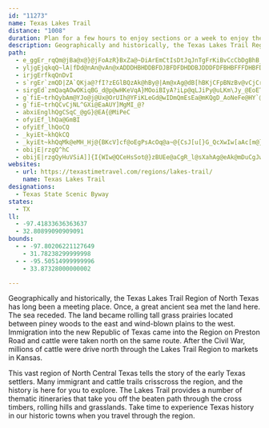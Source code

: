 ```yaml
---
id: "11273"
name: Texas Lakes Trail
distance: "1008"
duration: Plan for a few hours to enjoy sections or a week to enjoy the region.
description: Geographically and historically, the Texas Lakes Trail Region of North Texas has long been a meeting place. Many immigrant and cattle trails crisscross the region, and the history is here for you to explore.
path:
  - e_ggEr_rqQm@jBa@x@}@jFoAzR}BxZa@~DiArEmCtIsDtJqJnTgFrKiBvCcCbDgBhB_EpDsArAi@x@u@dCMzAi@|BgMfTcB~EYpE?|FHxCTpCdMj}@D~AEzAc@dEyOnj@mJh^iC`HsBlDcF~FwTlUwH`Jmi@jk@mmAhrAcDdFyb@|v@}Q~[{BrCaElCoBr@sDv@sNtB}E|@oExAwCzA}BjB}IfJme@fc@{XbXcFrC_TxEuo@~O{LhDwBz@aB`@qCpA_DlDcBrC}AxDuBlJmEvT|GzBzLtNbA|AdBfD|Olc@~BdFvkAb{ArGzIr@lA|C`HjLhZpJjUnB`ElTh]|C`EjCjCpBxAfE`C|LxGdoAzo@hEnCtDxD~AlDdAdDvXliAbBlGbArCnBxDzGhK`a@fm@|A`Dx@xCd@xCXlGT`]k@j_@}@~`@FbEVvEb@|DvBfI~CnHtCrDlBlBfv@rm@bj@dd@|SnR`KtJrCnD|B`FnSpk@dAxEXrBT`EAfa@DdBx@zGhAxDhCzErCdDxLfL~DrB~LtFpHxDtD`CfU`Qn_@j_@|ErFrCfFnAfFb@rEh@fL`A`G`Kx]|@`CxB|DbAnA~KjJdJ`JbInJrFlFdOjPnB|AlAx@zCxAnGr@db@WnQRdMb@fCf@fM~Ev@`AXtTSxk@H`l@W|H{Dfp@gCrh@SnJHfo@KzIKPMfE?vKUzTFf@AvHIN?vAc@xBLxAXXVCNMLy@lGMfVCdsAv@h@PjBQzBsAxF_BpHkDlJqKjMqNhPkMjVkMp]_Q|Y}P~Dg@pNkJxReLpBe@d@e@jPkJjGeFdOkMjY_E|t@kGzk@yC~Ve@n`@rB~DpBxC?pZ~GvXdI|Y|MjSrKrEjA|Jd@jJRxImAnc@kDjP?rH~ApB?|_@jDxFf@xIg@bUwFxLsBvIR~PpEjGR|MeFlGeCbLsEpf@wFpKmAdIe@jM?vj@jJ~DR|\qQvj@}\h_@qWhJcHbPoJnOoFnIo@~Y?hMWfDfAvEfAvE~DfDnF~DvKfG~JvBnC?fAvW~M~GvE~D~A~JvE~DnCvB~DnCnO~D~JvTvWfJvKvEvNnRhh@fGvNn@fDvEnLvHvEnOfJ~J~An^fDnd@fAvEV~D?vHgAfPoIfJoInF_BvNoC`WgAfPgD~Mn@fDgA~YwQvKoFvNwKvEwB~k@iMvc@gAvZ_KfVn@~b@nRr\Wte@EMfh@zDJlSJhRCbGUh@D|VqBhSsBzBg@tF}Blf@yWrCw@nAGha@X~ERbBb@jYnMpIfDxBZnAAjCS~A_@rSmIfYaJfj@aR|nAea@|IgDd\aKfLaEd\iKnOwD~LuDfMsHtc@_Y|PeLt]kTdt@ge@ncAmo@rYiRf`@cV~FmCf[uHt_@mI|WkGlI}AnG]tL?pn@j@pR?vCWpj@cJxBQ|B?tUfBlOv@pIRbFQvHiAhp@uP|Ey@hD_@~DzM|AnGbC~GpLvYlEhLtHhQhC{A|CeC|F_EhBk@l@NZRd@`A`D~IlCnGj@`Cb@nM^dBhBzFXpBAhOJp@X^dQhJhF}Nr@_Bb@c@z@[pA@`A\xGxDj@Rr@JbBKdZaFvJcPjDqLjNsTpKuSrBgFy@mMfF_ZjDyI`l@{[dt@i`@fXaQjDqB~HtEhFyIbAmA|AwArE{Cn`@gVhCwBlAcBp@oAfA_D|]_tAbAsCdBmCtBiBp}@sk@xg@kg@z@gAx@yAv@sBr@uC^eF?yBo@oFaDeJu@gB}@yA}GyHk@_Ak@mAqAyEsBwLsDsJu]}z@yAaEucAidCaWuo@cDoFoGgJk@_BUgBE_B^mDb@sAhAmB~EyEfBqAzNuNfKcM|B{BtKqH`HyC`IoE~AwAxQeVxw@ggAjMkKbv@ge@bf@cYvHgDpNmFzWiQpGuD~@s@hDsE`IyNlCuDnCaBtLyFfFsBrBc@rIBjR`BdCJz@EpDe@|Cy@lE{B|WyOrlA}t@`DgA~BYhAElE^lA`@hCjAl]|S`Ab@~AZrBRlCE`BOfDiAvAu@p[{[nDaCtVoNthAfnChCrFvErHlDrExCxCdJhHtw@zj@bMlJjQxLnd@d\`HhEtb@fT`{@fb@lFfBvHhBhNzBdt@xKrBl@|ChBj@n@`JtOjo@|iArWre@`EpGrC`D~CrCjdBrnAbCxB~DfFrSj]rBtCzB|BfC`BlE~AjHtAp[pDrHRxl@qAzc@u@|k@_B|[m@lEs@zDwAxw@uf@`JpTnFbJrGzPhKnUdWxQnJfI~JoQlH{Cbg@qCzJmBzQ_OhFkMzGe_@hEqK`FkCz_@kEpq@uHvc@aYth@q]xf@e[tSsM~Y_OnUcGpXqE~f@aKbw@}NhmAuT|YcGrGeCpWiVrg@we@vYcp@v]iq@tKuRjQ_Y~UaLfXsLeJi[aG{SmGqUuGaVcA{CgCuEeDyDkPuMa^gSyK{FcWuP_B_AcDu@iAOaEmAkBeAeB}AaB}BcSsZmBcCaG{D_]oOkCkBeAoAqAkCge@atAkG}PiRkaAaAkCmA{AyEgFgAeBg_@c~@gKeVsBwC}K}K_BqBs@oAaVak@{AyAkAy@kC_A}FyAaE}Ae@YeCyBekBe}BkTqWe@mCpSi{@d^cxArCmInn@o{AzBgH~@oEp@sEXkEfIugBf@sNCmDQuCsAyFuAmDqMaSiMqQuLuQ}FsI_EoFoCsBgPeJcd@kU_Am@mBqBoWgi@oAmCiAaDgAaGgKay@mBaLeB{EkBmCyz@eaA{f@sj@yDkDiDsBwH{Can@cTqF}A}Cm@gGg@od@sAyd@_AcJ@cXo@uLmA{d@}Hwa@fVoBr@cC^uBJim@rAKwEwn@rAoBPmCv@aMfHuR`MmgBrfAaInGcPnKeB|@qA`@kARoDNwXCmkA\sEHmDh@oAd@kChAmFjDwIlGkKlG{SfNmEhB}R`GqDvAcEnBifAro@oE~B}Bt@yCVqGg@sCFgCf@iAb@oZvQkBr@sBd@oDLi[uBgMs@cC?oDn@cD|A_c@|V}|Ap~@upEhmCy~@_N_|@xFin@~Hi^kTbHuQmGuR{TePaRiKsvAarDfC{EmbAakC}I|BqUqb@wIeTmJpFeUdT_j@etA{PlIko@ueBubAslCWqOcNi\iOw_@xiAkVnn@}WvfAuEre@oIlSqB[eCnQoGt^oLpk@yOlOoE`Ac@`FsCjEuCzpAiw@bu@sc@f^{Str@kb@ha@kUxCaCxK_KdDiEfByC|AcDbC}GpL}a@hEwMfC_EfDoDjy@yf@xI{HnHqHtE{DbI{EtYaR`w@gd@rj@aYbK{DtP{FrN_JrDuClYk]xG{E|\oX`r@ka@hEsAtLaAvCi@vGcChAq@tc@k\xMuLdA}AbC{EdMeZtBqDjLwLjWsPlFuB|Cs@|CY`ZSvWi@?g`@`f@JrBLUyDmJ{n@mCqT{HegBo@iPu@uWe@{HgBec@c@qs@e@}[D{Fb@_Fj@aCzJoUbRke@`i@yoAtSog@jc@eeAxk@sfAhs@w{A~BwDfC{Cri@ei@nk@uk@rHcIzBwDv@_BvRsd@dR{p@xE}OzGiWbM{c@py@{gDrHgZ|FmOzn@}{Aze@mkAfByDpJ}Vjs@keBbBcGtKgt@tDwPzBmGvj@kqAnI}MjoBazClEsGdj@wu@bH{GpQoL~o@c`@jFoClOaJzC_BrBw@fD{CbMcO{c@_k@gKiNqQq[c`AkaBk_@sl@Kk@kLcQiX{b@sd@cv@_s@qlAiAyA{p@cdBCi@aBsDoB}C{AoBoDyDkiByfBeHsGeHmHkSoR}DuCaBcA_c@yUaAq@wE{Ben@u\mIiFcC}BiBuBuUe[ajAc{Aan@kbA}n@kdAcMiRau@e_AocAkoAyAuBwC{EuN{WyV_d@{GcLir@{oAmLoSaUya@gq@uuAiOu[eg@_dAsDwEmAqAoe@ka@yKgI[GeK{I}FyGwBwC}D{G_d@iy@qIePyRq]yz@i}A{FoLyc@ykAk@yBmE}Rm@mAuB_CyAgDkFsNsjAuxCi@_CWmBKsAAaDhEup@N{D?sDHe@EmBs@sIkH_n@oBeRoAun@wFsr@yTejC}Eim@cBsLyRydAoQybAkGw[}Fk]_@_G{Bmy@a@_Ii@gGOk@S{ByDmg@yAoOFqAgCkYqFwv@_PuqBwDc\{AcOg@yHyIgfAqAsKaIyd@q@eFcA}IaKkpAOa@_AwNoOsmB?kA_@qFmDsa@aAmJeSabBOyC[{R@gCo@kj@ScDsB{XgQqvBwEcy@{@uIuImm@mB{RmD{m@gHuuAOaGHgMhCkiBbAam@MuIUoC]yCmAmGiKeb@u@aEu}@a{DwHc]gDuMcJ_a@cD{OYU}Y{pA}@}Gi@m\EeKO}Fc@sGmUfDcD|@cDbAoGjCwDrB}EjB}Bl@__@?eAJqEfAaB~@}CxCeIzKiNnPgEnBoGp@kK?mQSyELaIdBgg@vMoB^}APeCJqWEwBJuB^mFbCsVjOc[~R{C~AiEjBk}@|RgE~@mBRoFLo[BcXL_CVeEnA{CpA}PzI_F~CyAhAsBvBaCrDsEfLe@r@w@j@u@FkL@iCPwAPuAnAYhAEtDDv_@e@hRMp@{@t@sDrAuEvCeMhJuDfDsA~AsGrJ{BtDG\c@zIw@`Ba@d@oAZaJVoBZ}CbA_[DB`Ki@fA}DlAgErC}BjBPtEdArQXnPY~n@WlPWdc@C|T]~e@JvUCxBi@lBcCpDi@`@u@Vi@F{XE}WJwDd@uA`@cFjDeFhCyGb@_b@Zy~AS_KKmES}h@k@{EvAyCl@gPJmr@gPyTuE{g@oLkbAoTqu@{PmDmAqBaA_CyA{{@mm@kDyDiA}A{_AgaBe^sm@ir@ylA}IePotAi_CmCgFcAeDk@yFh@qt@rBoRNuHx@m{DG_I[mCY{A_AaCq@sAc^}g@wCcDuBeB_gAuw@koA}~@ib@sZw\}V_zJikHkx@ybAqLsOibA_kByCyC}@m@iAg@_Cs@uVcCcG{@cWqCu@fJSpAYz@}GrOiAzDcCxG_BrD}AlCsEe@kH]sGD_Kj@gN{BqJqDcASs@BsAFeS~F_]bGiPfCeADoAKgFmBkK{AcBCiUbByw@tBmId@eB\gH`DuEfB}BV_A?o^qAiEGsU~@aQ`B}Ip@kYl@uhBhHwRdCoCJoCEob@_D}CGeL~@ac@rEwI`BcAFyABgBKmGm@mEH_SdGy\tG{CBo`@gCmF@}Q|@_BXsBn@kOdGsPlJmS|AwM}AiKu@aLpkAqLpXop@j{@_FhZ_sCboD_AbFccBxsB_h@et@cKsZo\_Ji\qQyQwSsOaV_x@bX}G|CaGtDyCzB}e@|_@{XhUmLcOuF}FiEoDwJgGmEsDs@_A}CmHmBeD_IoKgCuD_AqB}@gD[mCEwA?oB^{EnAqEvIcQ~@uCb@_DhDi_AAmBSgCYeA_@mA{GmN}GwToA{B}C_D_CmAwI}C{IcHwi@}e@sCuCiKiOeSgU}c@ci@cGmIyWk`@s@s@mAGud@`@{l@PaJEkr@Rye@?my@Xsu@MegALwe@wAeO{Bsx@k\wVeJuImFuf@sg@wmAvtA_sBl~BgmAjpAir@zt@_m@tn@k^j[}GfHmDrCwInFsI~DW^}j@nS}A^oAl@yBEq@KaAg@mA_@ePYse@?q_@M}Tc@yr@P{M_@uOQqK_@qAa@iCqByf@cDy@Sm@u@Ug@QmADsJEuC]w@y@s@cEeA}QoDkGc@sIUkd@_BsDEcUs@wBFoDbAs@FkXWyI?yNS{HD{@f@W\[~@En@SlRC`R_@rAk@t@s@\oAJsh@Iw~As@c@Gs@]sDgE_BMmx@W_p@i@eQEoRWq\Q_@re@
  - yljgEjqkqQ~lA|fDd@nAn@vAn@xADDDHBHDDBFDJBFDFDHDDBJDDDFDFBHBFFFDHBFDDDFBHFDDHBHBFFDDFBFDFFHBDFHDDDFDFDFDHBDFDDHBFFFDDDFBFFFDFDFFDDFBDFFFHBDFDDFDDDFFHBDFFFDBDHFDDBFHDDDDJFDDDDDBD@BHBBDHFDBBFFFFDDDHFDDBDhA~@hEjDpAnA
  - irjgErfkqQnDvI
  - s`rgEr`zmQD|ZA`QKja@?fI?zEGlBQzAk@hBy@|Am@xAg@dB[hBKjCFpBNzBv@vCjCrEpBrCfAdAjAzA|@~Ax@lBh@zBZtBLbC@xBQdDaAjUMvCExBG`BB~ABzB@`MBtODvALnA^bBfGd]fGd\tBfMNfAZnBd@vBl@nB`@|@v@~AxAxBlB~BbChDzDjF|BnE|@~Bl@xBf@tC^rCRbC?xAAtBMbBW~AWpAc@xA_@dAq@nAkA|AkAdBo@x@g@z@q@pAu@dBU|@a@|A_@dCQbCE|CMpFf@hORfCb@lBt@lB`BrCrAfAdCf@rBh@nBdArBhB`BxAdLtL|PhXhMfSfGfJtEtG|G`KrIhMfCbEhDdFbCjCbAjAbBdCrAhCrA`Dj@dCn@xCJrBB|J?hR@jG?`C?j@?j@?j@?h@Aj@?`Ca@v{AC`B?H?LAJ?JAF?J?HAFM`B?DI|ACF?H?H?JCF?JAJ?H?H?JAH?H?JAF?JAJ?H?J?HAH?J?H?FAL?H?H?JCdB?|T?fB?J?NBB?J?J@J?L?L?H@H?H?L@N@H?J?JF`BJfB@L?D?H?L@F?L?F@F?L?F?FBJ?H@L?D?F?H?F@D?L?F?D?H@F?J?F?D?H@F?L?L?F?F?fBBtuAOrgC?mFInqA?bDArg@B`fBOfiBEhj@?d\CbB?LCH?H?H?JCH?H?H?HAJAFO`BcGdi@QvBCd@Ef@Ed@Cf@?h@Cf@Af@?d@Af@?f@?h@?d@@f@@f@?f@Bh@Bf@Dd@Bf@Bd@Ff@Fh@Bf@Hd@Ff@ZnBnBrHf@nGV`BDL?DBL@L@F@N?B?FBF?JBF?NBD?F@D@J@F?L@H?L?D@D@L?FBL?F@H@H?L?F@F@N?J?F@D?F?L?H?D@D?L?L@D?H?H?`BMz\CjBHdBU`BCN?H?JCL?F?JCJ?N?HAFAL?JALAHAJALOfBoFlj@MfBAD?LAF?JAF?LAJ?HAH?FCJ?L?DAJ?F?J?L?D?L?L?H?HAL?N?H?L?L?D@J?L?F?J?L?H?H?F?J@N?D?LBB?N@H?L@D?F@J?F@J?F@J@H?H?HBH?H?HBH?HR`BtCpUPdB@H@J?D?J@D@J?LBJ?H@J@J?J@D?L@H?J?L@H?J?J@dBAdx@e@xzBEfB?L?PAL?L?N?NAJ?P?J?N?P?J?L?P?L?L?N?N@J?P?J?P@N?J?L?P@N?J?N@N?J@P?L?N?J@N?L@P?NBH?N?PBJ?L@N@N@LHhBPtE|@~I\dENpC?`FB|TBzW?bQA`IA~GOxDa@nESrBc@lCq@|ByBnG}AnEgA~Co@jB_ArD_@~BY`CIzBCbHBlVDzL?`DNxC@~B`A`MPzBJxDE|BWpOC~D@zIA~^EhNIdFHnDF|BPlDnB`KhCfd@J~Ad@rBb@xBv@hC\dAdAxAnAjBxA`BzB`CfC~C`@p@vBzD^bAr@bCz@bDpAhFnAlDdApC~CrItB`FsA~@wAbDqApEy@zFc@zD@pG?bKKdD_@fBiAhJaAvDiBtFgBdEiAlCwFfMmDfHkCfGeChGaB`FeAjFw@pEi@zEq@vFIlGMfIEjNFfz@J`LBpQ?rKnAlZR~EDnH\lJ?PC|VCzWAx}@KrXMbZDz\H|_@BhVDrs@?NK~q@?DGvUOfJ[rGoAfLsIpp@qCvTu@|HCxHf@tHrArHpHlXhDdL|BdIvAfFvAfFfKf_@rD|NvFvT~Nlf@lBhFlLnXnFlMfGbO
  - sirgEd`zmQaqAOwOKiqBG_d@p@wHKeVqA}MOoiBIyA?iLp@qLJiPy@uLKm\Jy_@EoETeFdA}HjAsG^qz@SsGQ}PeAmLHiMz@ut@GgF_@_CYiFyA_lA_e@}GgCwE}AaHuAaJcAcGUkn@Q_vAsAmYe@if@g@u[k@iu@AaJFgIr@oC^sTlEkFl@cF\}g@O}DUyEw@wCScHGgDR_Bf@}BVuNEmDVaGlByDbCu^ha@oArAiBxAkDzBuCvAaG~Ae@HuEj@mJJ}LMaEc@wHUqOKsJVaMt@qLXaHBkuBs@qFW_c@mD{Ls@_JLq[fAiZDgMMgMmAwNcCeCUh@`C`A`DzJdRn@bBd@dBb@zCJ~CUzy@ElC]lEiEdb@Ur@_@^mC`Bm@j@[zAs@~GSx@k@lIC~E~@t`@FfJOxCi@tEMnVu@zMKrE?tNv@tKBtSo@tyAHhHc@xoASd[{hAWuLMgCXeBvAm@x@k@lBIlAItTyAhFeBlBvI|TX|AJFBpAmA`jAi@tu@JrF`@hCh@jBx@|Avu@ntAbTf_@pD~Gh@rAh@xBHhADjBSrCe@~Bo@pA_`@|d@wAjBq@lAs@bCoN|m@{N~o@gD~Ro@vAw@x@aAd@y@RkN@iaBe@I|GcBxb@wXjn@s{AqCw{BeImGxXiOpn@iD|M{@xBq@x@eAXm`@fmBcFryC~]z|FLti@qMfe@f@lo@nZxbB@tp@}OqSyQqd@_oAmi@c}A}gAwfA}r@}]uRyGkDinAc`BkjA_}A`@cwBhJsfBvHkaAsE}b@ZubAOyiA|UjA~HjBvB_\mBw@eiB_}@wBy@iFmAgJcAir@{DaK?iIRyFE_CK{kFgi@e^uDsGgAwEsAcFkBmDeBmC_BoCmBaFaEyD_EgB_C_d@io@cFsGcD{CmCmBaDeBkCeAeI{BwcBo\eNaDwEaBgm@oWmz@_^_]gOa`@iPyPuFaHeByWaI_ZeGkSsDy@Dul@oAoUiAqGm@yBg@{q@iW}A`IIzBS`URr\EjNSba@OlMiAxHuJj`@kLtn@_CbNyA~MUpFMpIXbMhAlLx^fhCl@vEPtDN`H?dD}@lg@?`Co@vX?~B[pPGrSVbNjB`t@B~^IbNL|WJxnAHjNcBv@_AV_DZu~@VaHKqMy@sTeAwXJqGEgHmAaCQyEJ}XLeo@QgZYiABmBRyBdAuAlAqCzDib@fu@wHnM{NnUcBfDy@fCe@pDu@vL}@dDu@xAy@`A_Ar@kB|@gCl@}Al@mAx@wAvA{BtDuBrEc@xAM`DOhd@I`Ag@rCc@dAsAhByBjB_Cj@_L^kHd@iCb@wBn@iDxBcDtEiAjAaJhGsBdBsArBsC`DsAr@qOlGcDpBqBrBkBdCk[zf@oArBuHrNuAfB_Az@mAp@yPlH_QtIs^`PaNxEoAn@_DjCwItKs@j@}@ZmKjBwC~AiArAyAxCsDhMs@lBeAdBsAlAoBx@iDp@qDdAoObHwGdD{BxAui@ld@sCjBgBh@oBVgH?s@f@Up@?xg@e_@KssCFOu@}O}B_CsAUg@wAkBy@_By@iCU_Eu@}SwAqZoTqmGyTqpE?w@eHiuAk@uLSgJC{DH_FrPynFDuJIeD_@{H_B}TmYkvDwD{k@XiBc@}Co@uCyAgFcC_Gr@s@^m@d@iBBg@cAcRUuHMuTHoOC}Ju@uz@BaJx@us@~@}_@r@qPtAkDnD{D|QsNjIcHbB_C~D{H`AkCbBaI|cBmiPxNmtA|F{l@rJ_|@`BuRdRwnDZuVvEmnFAoYYmi@KcD}@{Hwj@coEwD_[mIuo@o@}Ea@aBBYcA_FuNmfA_AaIc@_Fa@{CaEz@sD^iIJa@LkAH}BSuGyAqKiDwHuC_TsJgFuBqH{DoA}@gBaBab@kd@_AmAyRuS}EgE{fDmqBiOsIs`@kVca@cVgBmAueAco@kGeEwNiLkHqGkHcFoCyCeAqB_Poh@iL_^iD}JoAcDsB_EqCuD{ByB{FqDkGuBiDw@sFe@{]_BoB?yAaBI?CmEh@mIrAaIpCkTdAgG~@mDbB_DrGuN|BkEx@mAlEyEbHuItL}Lts@ow@zCmCbFsFfW}Wv[y`@~MaOnCaBhBq@|PsClHsBrAq@rDiCfXqXrE_FlEgGrGoK~`@or@xCmDzCiCxByAbn@mYnKmGzJmIbwAsoAbFqGxAwC|Toh@|FaMpHsLhCuC`]q[jHkG|h@of@`FkDvKeGd]iOzJoExUuLxR}HzUwRfQgNjDqChDWpCYhQXfAwLxBwO`Rop@dNsf@xRit@p@{EfAwOpCkw@XyEbHab@rYmzAxRo`ApSchAhAaEdKau@zEia@~Q_bBlZchC`e@auCdHybA?sY{wCeExAa{@fAiaBhAkJVaRWgaA{hAiA\}fAJo@b@{Jb@oE`@uPab@w@u_@aAaJGy@L_@QY_@Y{@HqDOiCiAyF}AyDcCyC_Au@sAk@mJkCyV{FaEm@gGWe`@_@_I?uu@y@}XGkLQsFSaDg@aEqA{RsKqEwCkDeDqCwDiA{BsEgMqB{CkDeDiAy@wGuA{BKuNGgQ]wD^sErA]RwCRke@EeGa@gQeCgBGsQ_HyCu@_DY}NQyBY_DeA_CmAwCyC_BmCwCcIsA_CiC}BiCiAe]eCgGw@}Ag@cH{CkMmGaEqA_h@_AqFMQQkBG_DDqBJeWnDwQ~@mJDak@s@cXk@g[eAaFo@_A_@sAq@a[iRmGqDgTqHmCe@mN_@eFIaNHcBY_Bw@uBuBw@yA}@eDgHgq@{@qO}C}UkMsfAs@eD}DeJ[uAc@mCaK}`Aob@_fCMqDv@saAMmBiD}VgE}UImA[{TOgAo@yCo@eB{HqQ}@kCm@uC]sCPsw@k@sFmEqPS_AY{CEsCb@}`Ao@aBeAk@oDMgQOcDYsAa@y@q@s@m@_AeByFcOq@aC}BgMUmE?wXUqCuQep@gCgKc@wC[}Fy@wZsBqb@M{GBmDb@yJhFch@T{UBkSUsC}DeNKeAm@cSVuCbIkd@zGqUTwANuBTmGJeVG_Iz@uhA}TKe@RcDrCyBz@{h@bE_CZg|@e@s{AmBcjAsBmA_@aB{Ac@iA_@iB?qBzLyoB^m}@bCuS~O_mAhAsFtBaGjXan@~DuIht@ivAt@yBl@aC^aCNkCBkCOyS_@i~@i@o]?cGJyD~AcQjDkZRsHC{COyDcEaf@q@}JBqPZeC`@sAhAaB~@w@lFoB~LsDa@_FKiE?ke@UsDmBiRyC}RsB{QgA{MAmHTgIHyUVmPBwTLmCx@eFnA_Dl@iAx@_AnHwHlAiBr@_CNyCEkd@OaBs@qBe@{@qAsAoAs@u@QuMS}Ew@wEY}^AqCScBc@mWqLiC_Bkj@eh@eAk@cBHMmEBkDRaATm@lBwC`@mALw@^cQrAoPFaFFab@YcCU{@}S_h@i@sBu@sFC}OE}@i@mB[u@cAsAkHqIo@uAi@sBEq@IeC^kQX_BbDgHTgALqBCmB_B{G_@wCGcAEyVKuJIoB_A_NIqu@YsBYaAcEgLiAgEcDgNsCuNe@aD}Dmj@CsABeAfBeJP{CPsg@WmCaGqRg@eCWyCKsGF{GfC_[CeBK_As@kCy@{AwGmG_BgBy@yAYy@O}@SoCDmKZcNKqAQgAw@mBeMwSqKuLwAoA_CsAiCeAuBm@_OoCiAk@m@e@eRyVsCcE_@iAY}BDoJL_El@{J`AaIx@aFd@_ClEkPHk@TcTLml@J_Dl@{Dz@sDvCgJx@{E?sGUuGgAgG_@yE?aVYmVa@wCa@sAiKoRiAmIc@sEs@aEc@mAiAqBwFcIq@mB_@eBg@{IEiv@H}REwAs@{C}CaHg@mCuFkfBc@mJa@eDs@mDgEoS]gE?gBzA{QlAmF`@_BlDcIzIaRdB{EXqBXeJDmLG_j@FaOh@}HhFhBbMrD`HbBxC^j]nB`QvAjW~DvJtB~OtCvGxA`HtBha@~NlGrBfFrAtMjCrz@tNrX`FlE|A`Bx@jEzCxJlInBlAbEzAtK~Bz\dIzJ`Bpo@vOdm@lN~t@tQrT~EhiAdXfn@lOh\zHjNzCpOvBz|@bId^lDhXjBpnAhHlK~@xHdBrV`IrFrBtJrCxEpAdJ|AdEV`GJdMKpX@lh@{@|FPz@fA
  - g`fiE~trhQybAm@YJo@j@Ux@OrUIh@YFiKLeGd@wIDmQmEsEa@mKQgD_AoNeFe@HY`@yKwL{]w^_G_GgEcDmHyDmEyAmDw@wDg@iCQiMQmDSiGeA}EiBaCwAoDaD{JcMoByBeByAqD_CgDsAyE_BkGaDg^oYqEaDsFaC}DiAsN_C}DaAiCeAuCmBeX}SyEgEqLiJcD}B}CoAiCq@_Hy@aQKql@?mGMkGg@qg@gD
  - g`fiE~trhQCvCjNL^GXi@EaAUY]MgMI_@?
  - abxiEnglhQgCSqC_@gG}@EA{@MiPeC
  - ofyiEf_lhQa@GmBI
  - ofyiEf_lhQoCQ
  - _kyiEt~khQkCQ
  - _kyiEt~khQqMk@eMH_Hj@{BKcV]cf@oEgPsAcOq@a~@{CsJ[u[}G_QcXwIw[aAc[m@}BwBmCcBmDiMeg@c@qCqJaa@SKc@qCgBwH]KcFmNAw@g@S_@q@oByEEq@m@Ocz@cdAyKcLi@k@gJePyCeG_BqECm@QMcn@klBkB}F{Z}_A?u@_@UgAeDQFa@mC
  - obijE|rzgQ^hC
  - obijE|rzgQyHuVSiA]]{I{WIw@QCeHsSot@}zBUEe@aCgR_l@sXahAg@eAk@mDuCgJwCkHmOgYq@Ma@qBuEoJW_By@UcW{f@Eu@c@K}MyWcf@a}@K?M_Ag\cn@yAkDiCiEeCqFgi@udA}EkJwNyVsQ_\}AcCwEgI{SkRyDcEi@{@}LiM_C}B_CcD{DyIeCeK{@cF_AwP{@mFaCcNgDuHeH}KmHiKw@kBu@{@_LmQE_@iE_Gud@{r@oOyUcb@on@kA_CoBgCeCeE}f@qu@eIsK{h@gu@aSmYeRiTca@{m@{QkW_p@iaAqf@so@o_@ch@kGiEuIiCqG_@}N?mHBi_@CS?{}@q@mCKmPF_EBoMz@ad@vCcETQXwC?i]lCu@DaPq@{AS_lAq@wh@KmDNsg@dAuGDqo@zAmqAlCyOEmFOym@cCy|@oE_D?yf@mG}PwBui@mIeHuBcDyAeZwT_D}CiBkA}f@{`@qGoE_NmG_IcDe[kNnD~Aqy@}^aM_FgAa@eX{LqFgCsB}@gB{@iCuAwh@gU{Ey@yBYgEOgGEwGEqD?mEIeEBmE?cH?_ATWjGE?wGOoN?mHBmGDmH?eFEiC?cDHwCDcCI{FCm@?gC?a@?qECiOCqMQaGEqF?mK[wDW_Ec@mJqAQUeAJ_Ew@
websites:
  - url: https://texastimetravel.com/regions/lakes-trail/
    name: Texas Lakes Trail
designations:
  - Texas State Scenic Byway
states:
  - TX
ll:
  - -97.41833636363637
  - 32.80899090909091
bounds:
  - - -97.80206221127649
    - 31.78238299999998
  - - -95.50514999999996
    - 33.87328000000002

---
```


Geographically and historically, the Texas Lakes Trail Region of North Texas has long been a meeting place. Once, a great ancient sea met the land here. The sea receded. The land became rolling tall grass prairies located between piney woods to the east and wind-blown plains to the west. Immigration into the new Republic of Texas came into the Region on Preston Road and cattle were taken north on the same route.  After the Civil War, millions of cattle were drive north through the Lakes Trail Region to markets in Kansas.

This vast region of North Central Texas tells the story of the early Texas settlers.  Many immigrant and cattle trails crisscross the region, and the history is here for you to explore.  The Lakes Trail provides a number of thematic itineraries that take you off the beaten path through the cross timbers, rolling hills and grasslands.  Take time to experience Texas history in our historic towns when you travel through the region.
